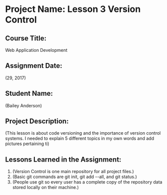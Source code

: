 # Project Name:  Lesson 3 Version Control


## Course Title:
Web Application Development

## Assignment Date:  
(29, 2017)

## Student Name:  
(Bailey Anderson)

## Project Description:
(This lesson is about code versioning and the importance of version control systems. I needed to explain 5 different topics in my own words and add pictures pertaining ti)

## Lessons Learned in the Assignment:
1. (Version Control is one main repository for all project files.)
2. (Basic git commands are git init, git add --all, and git status.)
3. (People use git so every user has a complete copy of the repository data stored locally on their machine.)

